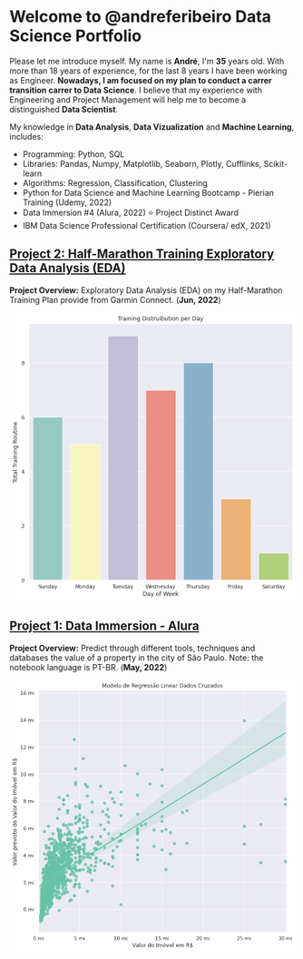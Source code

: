 <h1>Welcome to @andreferibeiro Data Science Portfolio</h1>

Please let me introduce myself. My name is **André**, I'm **35** years old. With more than 18 years of experience, for the last 8 years I have been working as Engineer. **Nowadays, I am focused on my plan to conduct a carrer transition carrer to Data Science**. I believe that my experience with Engineering and Project Management will help me to become a distinguished **Data Scientist**.

My knowledge in **Data Analysis**, **Data Vizualization** and **Machine Learning**, includes:
- Programming: Python, SQL
- Libraries: Pandas, Numpy, Matplotlib, Seaborn, Plotly, Cufflinks, Scikit-learn
- Algorithms: Regression, Classification, Clustering
- Python for Data Science and Machine Learning Bootcamp - Pierian Training (Udemy, 2022)
- Data Immersion #4 (Alura, 2022) ⭐ Project Distinct Award
- IBM Data Science Professional Certification (Coursera/ edX, 2021)

<h2><a href="https://andreferibeiro.github.io/half-marathon-EDA/">Project 2: Half-Marathon Training Exploratory Data Analysis (EDA)</a></h2>

**Project Overview:** Exploratory Data Analysis (EDA) on my Half-Marathon Training Plan provide from Garmin Connect. (**Jun, 2022**) 

<p align="center">
   <a><img src="images/training_vs_days.png"></a>
</p>

<h2><a href="https://andreferibeiro.github.io/imersao_dados_alura/">Project 1: Data Immersion - Alura</a></h2>

**Project Overview:** Predict through different tools, techniques and databases the value of a property in the city of São Paulo. 
Note: the notebook language is PT-BR. (**May, 2022**)

<p align="center">
   <a><img src="images/Aula_05b.png"></a>
</p>
